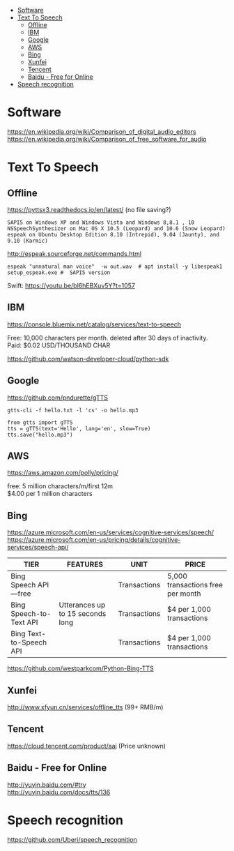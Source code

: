 <!-- TOC -->

- [Software](#software)
- [Text To Speech](#text-to-speech)
    - [Offline](#offline)
    - [IBM](#ibm)
    - [Google](#google)
    - [AWS](#aws)
    - [Bing](#bing)
    - [Xunfei](#xunfei)
    - [Tencent](#tencent)
    - [Baidu - Free for Online](#baidu---free-for-online)
- [Speech recognition](#speech-recognition)

<!-- /TOC -->

# Software
https://en.wikipedia.org/wiki/Comparison_of_digital_audio_editors  
https://en.wikipedia.org/wiki/Comparison_of_free_software_for_audio

# Text To Speech
## Offline
https://pyttsx3.readthedocs.io/en/latest/  (no file saving?)

    SAPI5 on Windows XP and Windows Vista and Windows 8,8.1 , 10
    NSSpeechSynthesizer on Mac OS X 10.5 (Leopard) and 10.6 (Snow Leopard)
    espeak on Ubuntu Desktop Edition 8.10 (Intrepid), 9.04 (Jaunty), and 9.10 (Karmic)

http://espeak.sourceforge.net/commands.html

    espeak "unnatural man voice"  -w out.wav  # apt install -y libespeak1
    setup_espeak.exe #  SAPI5 version

Swift: https://youtu.be/bl6hEBXuv5Y?t=1057

## IBM
https://console.bluemix.net/catalog/services/text-to-speech

Free: 10,000 characters per month.  deleted after 30 days of inactivity.  
Paid: $0.02 USD/THOUSAND CHAR

https://github.com/watson-developer-cloud/python-sdk

## Google
https://github.com/pndurette/gTTS

    gtts-cli -f hello.txt -l 'cs' -o hello.mp3

    from gtts import gTTS
    tts = gTTS(text='Hello', lang='en', slow=True)
    tts.save("hello.mp3")

## AWS
https://aws.amazon.com/polly/pricing/

free: 5 million characters/m/first 12m  
$4.00 per 1 million characters

## Bing
https://azure.microsoft.com/en-us/services/cognitive-services/speech/  
https://azure.microsoft.com/en-us/pricing/details/cognitive-services/speech-api/

|TIER|FEATURES|UNIT|PRICE|
|---|---|---|---|
|Bing Speech API—free||Transactions|5,000 transactions free per month|
|Bing Speech-to-Text API|Utterances up to 15 seconds long|Transactions|$4 per 1,000 transactions|
|Bing Text-to-Speech API||Transactions|$4 per 1,000 transactions|

https://github.com/westparkcom/Python-Bing-TTS

## Xunfei
http://www.xfyun.cn/services/offline_tts (99+ RMB/m)

## Tencent
https://cloud.tencent.com/product/aai (Price unknown)

## Baidu - Free for Online
http://yuyin.baidu.com/#try  
http://yuyin.baidu.com/docs/tts/136

# Speech recognition
https://github.com/Uberi/speech_recognition